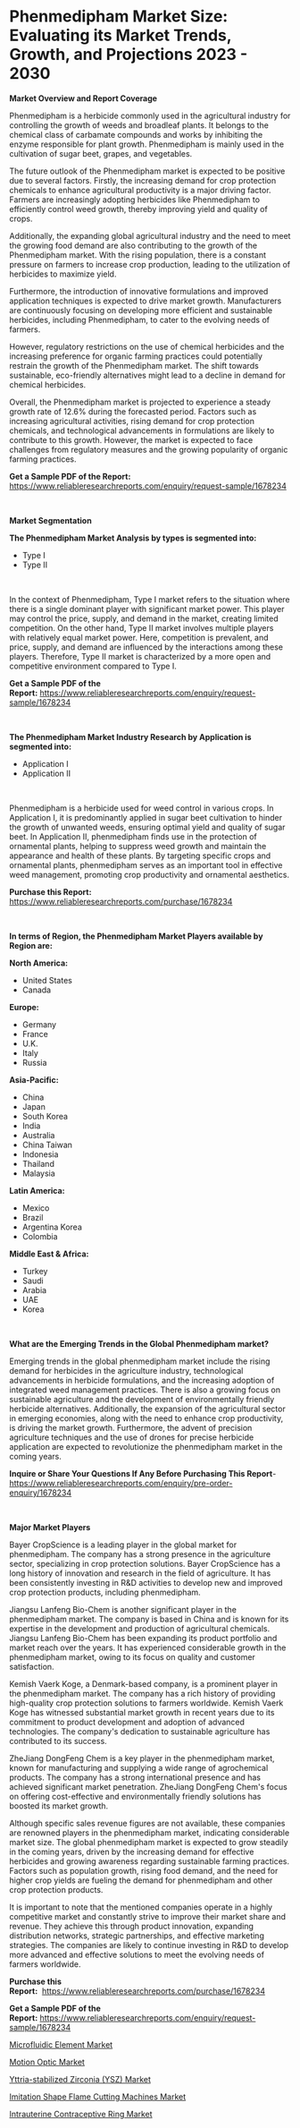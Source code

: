 <p><h1>Phenmedipham Market Size: Evaluating its Market Trends, Growth, and Projections 2023 - 2030</h1></p><p><strong>Market Overview and Report Coverage</strong></p>
<p><p>Phenmedipham is a herbicide commonly used in the agricultural industry for controlling the growth of weeds and broadleaf plants. It belongs to the chemical class of carbamate compounds and works by inhibiting the enzyme responsible for plant growth. Phenmedipham is mainly used in the cultivation of sugar beet, grapes, and vegetables.</p><p>The future outlook of the Phenmedipham market is expected to be positive due to several factors. Firstly, the increasing demand for crop protection chemicals to enhance agricultural productivity is a major driving factor. Farmers are increasingly adopting herbicides like Phenmedipham to efficiently control weed growth, thereby improving yield and quality of crops.</p><p>Additionally, the expanding global agricultural industry and the need to meet the growing food demand are also contributing to the growth of the Phenmedipham market. With the rising population, there is a constant pressure on farmers to increase crop production, leading to the utilization of herbicides to maximize yield.</p><p>Furthermore, the introduction of innovative formulations and improved application techniques is expected to drive market growth. Manufacturers are continuously focusing on developing more efficient and sustainable herbicides, including Phenmedipham, to cater to the evolving needs of farmers.</p><p>However, regulatory restrictions on the use of chemical herbicides and the increasing preference for organic farming practices could potentially restrain the growth of the Phenmedipham market. The shift towards sustainable, eco-friendly alternatives might lead to a decline in demand for chemical herbicides.</p><p>Overall, the Phenmedipham market is projected to experience a steady growth rate of 12.6% during the forecasted period. Factors such as increasing agricultural activities, rising demand for crop protection chemicals, and technological advancements in formulations are likely to contribute to this growth. However, the market is expected to face challenges from regulatory measures and the growing popularity of organic farming practices.</p></p>
<p><strong>Get a Sample PDF of the Report:</strong> <a href="https://www.reliableresearchreports.com/enquiry/request-sample/1678234">https://www.reliableresearchreports.com/enquiry/request-sample/1678234</a></p>
<p>&nbsp;</p>
<p><strong>Market Segmentation</strong></p>
<p><strong>The Phenmedipham Market Analysis by types is segmented into:</strong></p>
<p><ul><li>Type I</li><li>Type II</li></ul></p>
<p>&nbsp;</p>
<p><p>In the context of Phenmedipham, Type I market refers to the situation where there is a single dominant player with significant market power. This player may control the price, supply, and demand in the market, creating limited competition. On the other hand, Type II market involves multiple players with relatively equal market power. Here, competition is prevalent, and price, supply, and demand are influenced by the interactions among these players. Therefore, Type II market is characterized by a more open and competitive environment compared to Type I.</p></p>
<p><strong>Get a Sample PDF of the Report:</strong>&nbsp;<a href="https://www.reliableresearchreports.com/enquiry/request-sample/1678234">https://www.reliableresearchreports.com/enquiry/request-sample/1678234</a></p>
<p>&nbsp;</p>
<p><strong>The Phenmedipham Market Industry Research by Application is segmented into:</strong></p>
<p><ul><li>Application I</li><li>Application II</li></ul></p>
<p>&nbsp;</p>
<p><p>Phenmedipham is a herbicide used for weed control in various crops. In Application I, it is predominantly applied in sugar beet cultivation to hinder the growth of unwanted weeds, ensuring optimal yield and quality of sugar beet. In Application II, phenmedipham finds use in the protection of ornamental plants, helping to suppress weed growth and maintain the appearance and health of these plants. By targeting specific crops and ornamental plants, phenmedipham serves as an important tool in effective weed management, promoting crop productivity and ornamental aesthetics.</p></p>
<p><strong>Purchase this Report:</strong>&nbsp; <a href="https://www.reliableresearchreports.com/purchase/1678234">https://www.reliableresearchreports.com/purchase/1678234</a></p>
<p>&nbsp;</p>
<p><strong>In terms of Region, the Phenmedipham Market Players available by Region are:</strong></p>
<p>
    <p> <strong> North America: </strong>
        <ul>
            <li>United States</li>
            <li>Canada</li>
        </ul>
        </p> 
    <p> <strong> Europe: </strong>
        <ul>
            <li>Germany</li>
            <li>France</li>
            <li>U.K.</li>
            <li>Italy</li>
            <li>Russia</li>
        </ul>
        </p> 
    <p> <strong> Asia-Pacific: </strong>
        <ul>
            <li>China</li>
            <li>Japan</li>
            <li>South Korea</li>
            <li>India</li>
            <li>Australia</li>
            <li>China Taiwan</li>
            <li>Indonesia</li>
            <li>Thailand</li>
            <li>Malaysia</li>
        </ul>
        </p> 
    <p> <strong> Latin America: </strong>
        <ul>
            <li>Mexico</li>
            <li>Brazil</li>
            <li>Argentina Korea</li>
            <li>Colombia</li>
        </ul>
        </p> 
    <p> <strong> Middle East & Africa: </strong>
        <ul>
            <li>Turkey</li>
            <li>Saudi</li>
            <li>Arabia</li>
            <li>UAE</li>
            <li>Korea</li>
        </ul>
    </p>
    </p>
<p>&nbsp;</p>
<p><strong>What are the Emerging Trends in the Global Phenmedipham market?</strong></p>
<p><p>Emerging trends in the global phenmedipham market include the rising demand for herbicides in the agriculture industry, technological advancements in herbicide formulations, and the increasing adoption of integrated weed management practices. There is also a growing focus on sustainable agriculture and the development of environmentally friendly herbicide alternatives. Additionally, the expansion of the agricultural sector in emerging economies, along with the need to enhance crop productivity, is driving the market growth. Furthermore, the advent of precision agriculture techniques and the use of drones for precise herbicide application are expected to revolutionize the phenmedipham market in the coming years.</p></p>
<p><strong>Inquire or Share Your Questions If Any Before Purchasing This Report</strong>- <a href="https://www.reliableresearchreports.com/enquiry/pre-order-enquiry/1678234">https://www.reliableresearchreports.com/enquiry/pre-order-enquiry/1678234</a></p>
<p>&nbsp;</p>
<p><strong>Major Market Players</strong></p>
<p><p>Bayer CropScience is a leading player in the global market for phenmedipham. The company has a strong presence in the agriculture sector, specializing in crop protection solutions. Bayer CropScience has a long history of innovation and research in the field of agriculture. It has been consistently investing in R&D activities to develop new and improved crop protection products, including phenmedipham.</p><p>Jiangsu Lanfeng Bio-Chem is another significant player in the phenmedipham market. The company is based in China and is known for its expertise in the development and production of agricultural chemicals. Jiangsu Lanfeng Bio-Chem has been expanding its product portfolio and market reach over the years. It has experienced considerable growth in the phenmedipham market, owing to its focus on quality and customer satisfaction.</p><p>Kemish Vaerk Koge, a Denmark-based company, is a prominent player in the phenmedipham market. The company has a rich history of providing high-quality crop protection solutions to farmers worldwide. Kemish Vaerk Koge has witnessed substantial market growth in recent years due to its commitment to product development and adoption of advanced technologies. The company's dedication to sustainable agriculture has contributed to its success.</p><p>ZheJiang DongFeng Chem is a key player in the phenmedipham market, known for manufacturing and supplying a wide range of agrochemical products. The company has a strong international presence and has achieved significant market penetration. ZheJiang DongFeng Chem's focus on offering cost-effective and environmentally friendly solutions has boosted its market growth.</p><p>Although specific sales revenue figures are not available, these companies are renowned players in the phenmedipham market, indicating considerable market size. The global phenmedipham market is expected to grow steadily in the coming years, driven by the increasing demand for effective herbicides and growing awareness regarding sustainable farming practices. Factors such as population growth, rising food demand, and the need for higher crop yields are fueling the demand for phenmedipham and other crop protection products.</p><p>It is important to note that the mentioned companies operate in a highly competitive market and constantly strive to improve their market share and revenue. They achieve this through product innovation, expanding distribution networks, strategic partnerships, and effective marketing strategies. The companies are likely to continue investing in R&D to develop more advanced and effective solutions to meet the evolving needs of farmers worldwide.</p></p>
<p><strong>Purchase this Report:</strong>&nbsp;&nbsp;<a href="https://www.reliableresearchreports.com/purchase/1678234">https://www.reliableresearchreports.com/purchase/1678234</a></p>
<p></p>
<p><strong>Get a Sample PDF of the Report:</strong>&nbsp;<a href="https://www.reliableresearchreports.com/enquiry/request-sample/1678234">https://www.reliableresearchreports.com/enquiry/request-sample/1678234</a></p>
<p><p><a href="https://www.linkedin.com/pulse/decoding-microfluidic-element-market-deep-dive/">Microfluidic Element Market</a></p><p><a href="https://www.linkedin.com/pulse/motion-optic-market-size-2023-2030-global/">Motion Optic Market</a></p><p><a href="https://medium.com/@under.noon.tower/yttria-stabilized-zirconia-ysz-market-analysis-its-cagr-market-segmentation-and-global-industry-d84aca70f022">Yttria-stabilized Zirconia (YSZ) Market</a></p><p><a href="https://medium.com/@truly.fight.must/imitation-shape-flame-cutting-machines-market-size-cagr-trends-2024-2030-a9dfa264b357">Imitation Shape Flame Cutting Machines Market</a></p><p><a href="https://github.com/kipkeeva/Market-Research-Report-List-1/blob/main/intrauterine-contraceptive-ring-market.md">Intrauterine Contraceptive Ring Market</a></p></p>